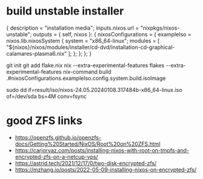 # build unstable installer

{
  description = "installation media";
  inputs.nixos.url = "nixpkgs/nixos-unstable";
  outputs = { self, nixos }: {
    nixosConfigurations = {
      exampleIso = nixos.lib.nixosSystem {
        system = "x86_64-linux";
        modules = [
          "${nixos}/nixos/modules/installer/cd-dvd/installation-cd-graphical-calamares-plasma6.nix"
        ];
      };
    };
  };
}

git init
git add flake.nix
nix --extra-experimental-features flakes --extra-experimental-features nix-command build .#nixosConfigurations.exampleIso.config.system.build.isoImage

sudo dd if=result/iso/nixos-24.05.20240108.317484b-x86_64-linux.iso of=/dev/sda bs=4M conv=fsync

# good ZFS links

- https://openzfs.github.io/openzfs-docs/Getting%20Started/NixOS/Root%20on%20ZFS.html
- https://carjorvaz.com/posts/installing-nixos-with-root-on-tmpfs-and-encrypted-zfs-on-a-netcup-vps/
- https://astrid.tech/2021/12/17/0/two-disk-encrypted-zfs/
- https://mzhang.io/posts/2022-05-09-installing-nixos-on-encrypted-zfs/
